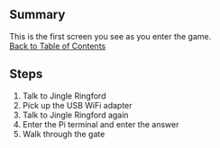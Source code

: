 ## Summary
This is the first screen you see as you enter the game.\
[Back to Table of Contents](../)

## Steps
1. Talk to Jingle Ringford
2. Pick up the USB WiFi adapter
3. Talk to Jingle Ringford again
4. Enter the Pi terminal and enter the answer
5. Walk through the gate
